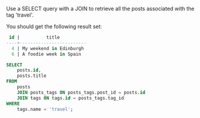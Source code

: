 Use a SELECT query with a JOIN to retrieve all the posts associated with the tag 'travel'.

You should get the following result set:

```sql
 id |          title
----+-------------------------
  4 | My weekend in Edinburgh
  6 | A foodie week in Spain
```

```sql
SELECT
	posts.id,
	posts.title
FROM
	posts
	JOIN posts_tags ON posts_tags.post_id = posts.id
	JOIN tags ON tags.id = posts_tags.tag_id
WHERE
	tags.name = 'travel';
```

